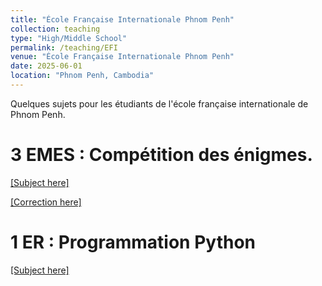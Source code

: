 ```yaml
---
title: "École Française Internationale Phnom Penh"
collection: teaching
type: "High/Middle School"
permalink: /teaching/EFI
venue: "École Française Internationale Phnom Penh"
date: 2025-06-01
location: "Phnom Penh, Cambodia"
---
```

Quelques sujets pour les étudiants de l'école française internationale de Phnom Penh.

3 EMES : Compétition des énigmes.
======


[[Subject here]](http://ronan-dupont.github.io/files/teaching/enigmes_3E_EFI_2025.pdf)

[[Correction here]](http://ronan-dupont.github.io/files/teaching/enigmes_3E_EFI_2025_correction.pdf)


1 ER : Programmation Python
======

[[Subject here]](http://ronan-dupont.github.io/files/teaching/EFI_Python_TP1.pdf)
